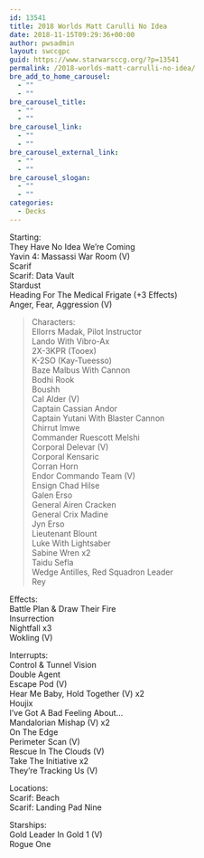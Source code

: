 ```yaml
---
id: 13541
title: 2018 Worlds Matt Carulli No Idea
date: 2018-11-15T09:29:36+00:00
author: pwsadmin
layout: swccgpc
guid: https://www.starwarsccg.org/?p=13541
permalink: /2018-worlds-matt-carrulli-no-idea/
bre_add_to_home_carousel:
  - ""
  - ""
bre_carousel_title:
  - ""
  - ""
bre_carousel_link:
  - ""
  - ""
bre_carousel_external_link:
  - ""
  - ""
bre_carousel_slogan:
  - ""
  - ""
categories:
  - Decks
---
```

Starting:  
They Have No Idea We&#8217;re Coming  
Yavin 4: Massassi War Room (V)  
Scarif  
Scarif: Data Vault  
Stardust  
Heading For The Medical Frigate (+3 Effects)  
Anger, Fear, Aggression (V)

> Characters:  
> Ellorrs Madak, Pilot Instructor  
> Lando With Vibro-Ax  
> 2X-3KPR (Tooex)  
> K-2SO (Kay-Tueesso)  
> Baze Malbus With Cannon  
> Bodhi Rook  
> Boushh  
> Cal Alder (V)  
> Captain Cassian Andor  
> Captain Yutani With Blaster Cannon  
> Chirrut Imwe  
> Commander Ruescott Melshi  
> Corporal Delevar (V)  
> Corporal Kensaric  
> Corran Horn  
> Endor Commando Team (V)  
> Ensign Chad Hilse  
> Galen Erso  
> General Airen Cracken  
> General Crix Madine  
> Jyn Erso  
> Lieutenant Blount  
> Luke With Lightsaber  
> Sabine Wren x2  
> Taidu Sefla  
> Wedge Antilles, Red Squadron Leader  
> Rey

Effects:  
Battle Plan & Draw Their Fire  
Insurrection  
Nightfall x3  
Wokling (V)

Interrupts:  
Control & Tunnel Vision  
Double Agent  
Escape Pod (V)  
Hear Me Baby, Hold Together (V) x2  
Houjix  
I&#8217;ve Got A Bad Feeling About&#8230;  
Mandalorian Mishap (V) x2  
On The Edge  
Perimeter Scan (V)  
Rescue In The Clouds (V)  
Take The Initiative x2  
They&#8217;re Tracking Us (V)

Locations:  
Scarif: Beach  
Scarif: Landing Pad Nine

Starships:  
Gold Leader In Gold 1 (V)  
Rogue One